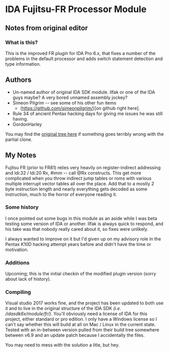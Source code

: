 # IDA Fujitsu-FR Processor Module
## Notes from original editor
### What is this?
This is the improved FR plugin for IDA Pro 6.x, that fixes a number of the problems in the default processor and adds switch statement detection and type information.

## Authors
* Un-named author of original IDA SDK module.  Ilfak or one of the IDA guys maybe?  A very bored unnamed assembly jockey?
* Simeon Pilgrim -- see some of his other fun items
  * (https://github.com/simeonpilgrim/)[on github right here].
* Rule 34 of ancient Pentax hacking days for giving me issues he was still having.
* GordonHarley


You may find the [original tree here](https://github.com/simeonpilgrim/nikon-firmware-tools/tree/master/FR%20IDA%20Plugin) if something goes terribly wrong with the partial clone.

## My Notes
Fujitsu FR (prior to FR81) relies very heavily on register-indirect addressing and ldi:32 / ldi:20 Rx, #imm -- call @Rx constructs.  This get more complicated when you throw indirect jump tables or roms with various multiple interrupt vector tables all over the place.  Add that to a mostly 2 byte instruction length and nearly everything gets decoded as some instruction, much to the horror of everyone reading it.

### Some history
I once pointed out some bugs in this module as an aside while I was beta testing some version of IDA or another.  Ilfak is always quick to respond, and his take was that nobody really cared about it, so fixes were unlikely.

I always wanted to improve on it but I'd given up on my advisory role in the Pentax K10D hacking attempt years before and didn't have the time or motivation.

### Additions
Upcoming;  this is the initial checkin of the modified plugin version (sorry about lack of history).

### Compiling
Visual studio 2017 works fine, and the project has been updated to both use it and to live in the original structure of the IDA SDK _(i.e. /idasdk6x/module/fr/)_.  You'll obviously need a license of IDA for this project, either standard or pro edition.  I only have a Windows license so I can't say whether this will build at all on Mac / Linux in the current state.  Tested with an in-between version pulled from their build tree somewhere between v6.9 and an update patch because I accidentally the files.

You may need to mess with the solution a litle, but hey.
